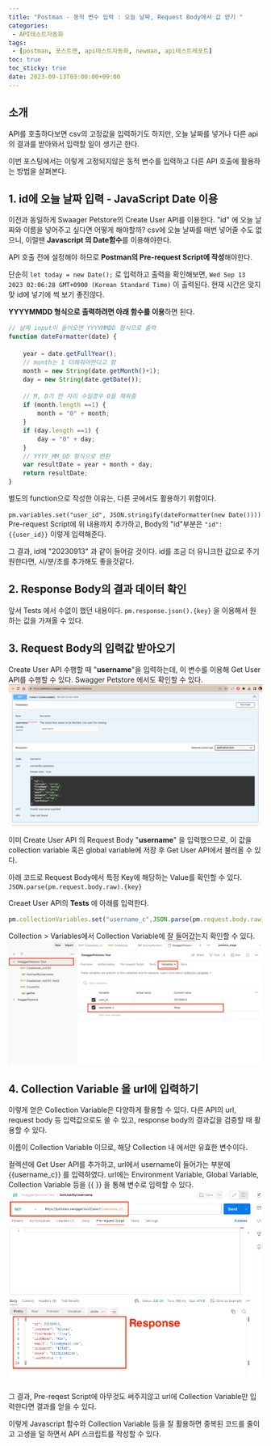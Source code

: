 ```yaml
---
title: "Postman - 동적 변수 입력 : 오늘 날짜, Request Body에서 값 얻기 "
categories:
 - API테스트자동화
tags:
 - [postman, 포스트맨, api테스트자동화, newman, api테스트레포트]
toc: true
toc_sticky: true
date: 2023-09-13T03:00:00+09:00
---
```


## 소개

API를 호출하다보면 csv의 고정값을 입력하기도 하지만,
오늘 날짜를 넣거나 다른 api의 결과를 받아와서 입력할 일이 생기곤 한다.

이번 포스팅에서는 이렇게 고정되지않은 동적 변수를 입력하고 다른 API 호출에 활용하는 방법을 살펴본다.



## 1. id에 오늘 날짜 입력 - JavaScript Date 이용

이전과 동일하게 Swaager Petstore의 Create User API를 이용한다.
"id" 에 오늘 날짜와 이름을 넣어주고 싶다면 어떻게 해야할까?
csv에 오늘 날짜를 매번 넣어줄 수도 없으니, 이럴땐 **Javascript 의 Date함수**를 이용해야한다.

API 호출 전에 설정해야 하므로 **Postman의 Pre-request Script에 작성**해야한다.

단순히 `let today = new Date();` 로 입력하고 출력을 확인해보면,
`Wed Sep 13 2023 02:06:28 GMT+0900 (Korean Standard Time)` 이 출력된다.
현재 시간은 맞지맞 id에 넣기에 썩 보기 좋진않다.

**YYYYMMDD 형식으로 출력하려면 아래 함수를 이용**하면 된다.

``` js
// 날짜 input이 들어오면 YYYYMMDD 형식으로 출력
function dateFormatter(date) {

    year = date.getFullYear();
    // month는 1 더해줘야한다고 함 
    month = new String(date.getMonth()+1);
    day = new String(date.getDate());

    // M, D가 한 자리 수일경우 0을 채워줌
    if (month.length ==1) {
        month = "0" + month;
    }
    if (day.length ==1) {
        day = "0" + day;
    }
    // YYYY_MM_DD 형식으로 변환
    var resultDate = year + month + day;
    return resultDate;
}
```

별도의 function으로 작성한 이유는, 다른 곳에서도 활용하기 위함이다.


 `pm.variables.set("user_id", JSON.stringify(dateFormatter(new Date())))`
Pre-request Script에 위 내용까지 추가하고, 
Body의 "id"부분은 `"id": {{user_id}}` 이렇게 입력해준다.


그 결과, id에 "20230913" 과 같이 들어갈 것이다.
id를 조금 더 유니크한 값으로 주기 원한다면, 시/분/초를 추가해도 좋을것같다.


## 2. Response Body의 결과 데이터 확인

앞서 Tests 에서 수없이 했던 내용이다.
`pm.response.json().{key}` 을 이용해서 원하는 값을 가져올 수 있다.


## 3. Request Body의 입력값 받아오기

Create User API 수행할 때 "**username**"을 입력하는데, 이 변수를 이용해 Get User API를 수행할 수 있다.
Swagger Petstore 에서도 확인할 수 있다.
![postman_pre-test_01](/assets/images/postman_pre-test_01.png)

이미 Create User API 의 Request Body "**username**" 을 입력했으므로, 이 값을 collection variable 혹은 global variable에 저장 후 Get User API에서 불러올 수 있다.

아래 코드로 Request Body에서 특정 Key에 해당하는 Value를 확인할 수 있다.
`JSON.parse(pm.request.body.raw).{key}`

Creaet User API의 **Tests** 에 아래를 입력한다.

```js
pm.collectionVariables.set("username_c",JSON.parse(pm.request.body.raw).username)
```

Collection > Variables에서 Collection Variable에 잘 들어갔는지 확인할 수 있다.
![postman_pre-test_02](/assets/images/postman_pre-test_02.png)



## 4. Collection Variable 을 url에 입력하기

이렇게 얻은 Collection Variable은 다양하게 활용할 수 있다.
다른 API의 url, request body 등 입력값으로도 쓸 수 있고,
response body의 결과값을 검증할 때 활용할 수 있다.

이름이 Collection Variable 이므로, 해당 Collection 내 에서만 유효한 변수이다.

컬렉션에 Get User API를 추가하고, url에서 username이 들어가는 부분에 {{username_c}} 를 입력하였다.
url에는 Environment Variable, Global Variable, Collection Variable 등을 {{ }} 을 통해 변수로 입력할 수 있다.
![postman_pre-test_03](/assets/images/postman_pre-test_03.png)

그 결과, Pre-reqest Script에 아무것도 써주지않고 url에 Collection Variable만 입력한다면 결과를 얻을 수 있다.

이렇게 Javascript 함수와 Collection Variable 등을 잘 활용하면 
중복된 코드를 줄이고 고생을 덜 하면서 API 스크립트를 작성할 수 있다.



